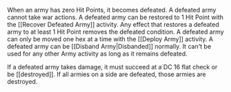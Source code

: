 When an army has zero Hit Points, it becomes defeated. A defeated army cannot take war actions. A defeated army can be restored to 1 Hit Point with the [[Recover Defeated Army]] activity. Any effect that restores a defeated army to at least 1 Hit Point removes the defeated condition. A defeated army can only be moved one hex at a time with the [[Deploy Army]] activity. A defeated army can be [[Disband Army|Disbanded]] normally. It can't be used for any other Army activity as long as it remains defeated.

  
If a defeated army takes damage, it must succeed at a DC 16 flat check or be [[destroyed]]. If all armies on a side are defeated, those armies are destroyed.